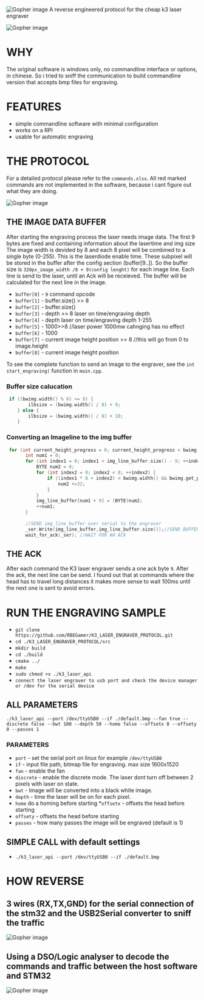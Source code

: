 
![Gopher image](/documentation/logo.png)
A reverse engineered protocol for the cheap k3 laser engraver

![Gopher image](/documentation/pictures/device.JPG)


# WHY
The original software is windows only, no commandline interface or options, in chinese.
So i tried to sniff the communication to  build commandline version that accepts bmp files for engraving.





# FEATURES
* simple commandline software with minimal configuration
* works on a RPI
* usable for automatic engraving






# THE PROTOCOL

For a detailed protocol please refer to the `commands.xlsx`.
All red marked commands are not implemented in the software, because i cant figure out what they are doing.



![Gopher image](/documentation/known_commands.PNG)


## THE IMAGE DATA BUFFER
After starting the engraving process the laser needs image data.
The first 9 bytes are fixed and containing information about the lasertime and img size
The image width is devided by 8 and each 8 pixel will be combined to a single byte  (0-255). This is the laserdiode enable time.
These subpixel will be stored in the buffer after the config section (buffer[9..]).
So the buffer size is `320px_image_width /8 + 9(config lenght)` for each image line.
Each line is send to the laser, until an Ack will be receieved. The buffer will be calculated for the next line in the image.

* `buffer[0]` - `9` command opcode
* `buffer[1]` -  buffer.size() >> 8
* `buffer[2]` - buffer.size()
* `buffer[3]` - depth >> 8   laser on time/engraving depth
* `buffer[4]` - depth    laser on time/engraving depth 1-255
* `buffer[5]` - 1000>>8 //laser power 1000mw cahnging has no effect
* `buffer[6]` - 1000
* `buffer[7]` - current image height position >> 8 //this will go from 0 to image.height
* `buffer[8]` - current image height position


To see the complete function to send an image to the engraver, see the `int start_engraving(` function in `main.cpp`.


### Buffer size calucation
```cpp
 if ((bwimg.width() % 8) <= 0) {
        ilbsize = (bwimg.width() / 8) + 9;
    } else {
        ilbsize = (bwimg.width() / 8) + 10;
    }
 ```
 
 ### Converting an Imageline to the img buffer
 ```cpp
  for (int current_height_progress = 0; current_height_progress < bwimg.height(); ++current_height_progress) {
        int num1 = 0;
        for (int index1 = 0; index1 < img_line_buffer.size() - 9; ++index1) {
            BYTE num2 = 0;
            for (int index2 = 0; index2 < 8; ++index2) {
                if ((index1 * 8 + index2) < bwimg.width() && bwimg.get_pixel((index1 * 8) + index2, current_height_progress).red == 0) {
                    num2 +=32;        
                }
            }
            img_line_buffer[num1 + 9] = (BYTE)num2;
            ++num1;
        }
        
        //SEND img_line_buffer over serial to the engraver
        _ser.Write(img_line_buffer,img_line_buffer.size());//SEND BUFFER TO ENGRAVER
        wait_for_ack(_ser); //WAIT FOR AN ACK
```



## THE ACK
After each command the K3 laser engraver sends a one ack byte `9`.
After the ack, the next line can be send.
I found out that at commands where the head has to travel long distances it makes more sense to wait 100ms until the next one is sent to avoid errors.







# RUN THE ENGRAVING SAMPLE
* `git clone https://github.com/RBEGamer/K3_LASER_ENGRAVER_PROTOCOL.git`
* `cd ./K3_LASER_ENGRAVER_PROTOCOL/src`
* `mkdir build`
* `cd ./build`
* `cmake ../`
* `make`
* `sudo chmod +x ./k3_laser_api`
* `connect the laser engraver to usb port and check the device manager or /dev for the serial device`

## ALL PARAMETERS
 ```
./k3_laser_api --port /dev/ttyUSB0 --if ./default.bmp --fan true --discrete false --bwt 100 --depth 50 --home false --offsetx 0 --offsety 0 --passes 1
```

### PARAMETERS
* `port` - set the serial port on linux for example `/dev/ttyUSB0`
* `if` - input file path, bitmap file for engraving. max size 1600x1520
* `fan` - enable the fan
* `discrete` - enable the discrete mode. The laser dont turn off between 2 pixels with laser on state.
* `bwt` - Image will be converted into a black white image.
* `depth` - time the laser will be on for each pixel.
* `home` do a homing before starting
*`offsetx` - offsets the head before starting
* `offsety` -  offsets the head before starting
* `passes` - how many passes the image will be engraved  (default is 1)


## SIMPLE CALL with default settings
* `./k3_laser_api --port /dev/ttyUSB0 --if ./default.bmp`





# HOW REVERSE

##  3 wires (RX,TX,GND) for the serial connection of the stm32 and the USB2Serial converter to sniff the traffic
![Gopher image](/documentation/pictures/pcb.JPG)

## Using a DSO/Logic analyser to decode the commands and traffic between the host software and STM32
![Gopher image](/documentation/pictures/scope.png)
